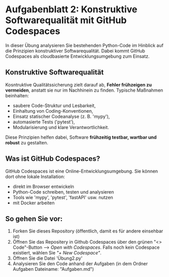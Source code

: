 # Aufgabenblatt 2: Konstruktive Softwarequalität mit GitHub Codespaces 

In dieser Übung analysieren Sie bestehenden Python-Code im Hinblick auf die Prinzipien konstruktiver Softwarequalität. Dabei kommt GitHub Codespaces als cloudbasierte Entwicklungsumgebung zum Einsatz.

## Konstruktive Softwarequalität

Kosntruktive Qualitätssicherung zielt darauf ab, **Fehler frühzeigen zu vermeiden**, anstatt sie nur im Nachhinein zu finden.
Typische Maßnahmen beinhalten:

- saubere Code-Struktur und Lesbarkeit,
- Einhaltung von Coding-Konventionen,
- Einsatz statischer Codeanalyse (z. B. 'mypy'),
- automasierte Tests ('pytest'),
- Modularisierung und klare Verantwortlichkeit.

Diese Prinzipien helfen dabei, Software **frühzeitig testbar, wartbar und robust** zu gestalten.




## Was ist GitHub Codespaces?

GitHub Codespaces ist eine Online-Entwicklungsumgebung.
Sie können dort ohne lokale Installation:

- direkt im Browser entwickeln
- Python-Code schreiben, testen und analysieren
- Tools wie 'mypy', 'pytest', 'fastAPI' usw. nutzen
- mit Docker arbeiten




## So gehen Sie vor:

1. Forken Sie dieses Repository (öffentlich, damit es für andere einsehbar ist)
2. Öffnen Sie das Repositery in Github Codespaces über den grünen "<> Code"-Button --> *Open with Codespaces*. Falls noch kein Codespace existiert, wählen Sie *"+ New Codespace"*.
3. Öffnen Sie die Datei 'Übung2.py'
4. Analysieren Sie den Code anhand der Aufgaben (in dem Ordner Aufgaben Dateiname: "Aufgaben.md")


